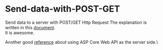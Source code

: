 # Send-data-with-POST-GET
Send data to a server with POST/GET Http Request
The explanation is written in this [document](https://paper.dropbox.com/doc/HttpRequest--B_SrBOp~WujKKfsaJF1fCRImAQ-0HOFyA4KiT0kYwgPwNASK). \
It is awesome.

Another good [reference](https://qiita.com/SY81517/items/5253e8f363f7275b3588) about using ASP Core Web API as the server side.\


